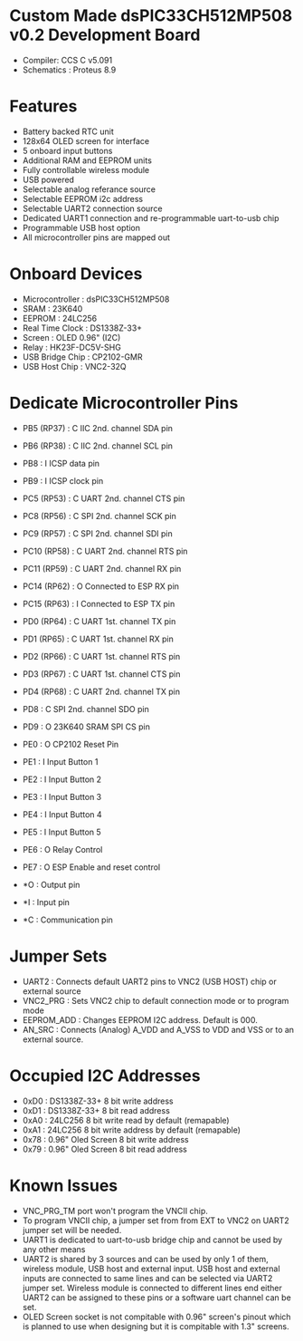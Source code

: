 # Custom Made dsPIC33CH512MP508 v0.2 Development Board

- Compiler: CCS C v5.091
- Schematics : Proteus 8.9

# Features

 - Battery backed RTC unit
 - 128x64 OLED screen for interface
 - 5 onboard input buttons
 - Additional RAM and EEPROM units
 - Fully controllable wireless module
 - USB powered
 - Selectable analog referance source
 - Selectable EEPROM i2c address
 - Selectable UART2 connection source
 - Dedicated UART1 connection and re-programmable uart-to-usb chip
 - Programmable USB host option
 - All microcontroller pins are mapped out

# Onboard Devices

 - Microcontroller : dsPIC33CH512MP508
 - SRAM :            23K640
 - EEPROM :          24LC256
 - Real Time Clock : DS1338Z-33+
 - Screen :          OLED 0.96" (I2C)
 - Relay :           HK23F-DC5V-SHG
 - USB Bridge Chip : CP2102-GMR
 - USB Host Chip :   VNC2-32Q

# Dedicate Microcontroller Pins

 - PB5  (RP37) : C IIC 2nd. channel SDA pin
 - PB6  (RP38) : C IIC 2nd. channel SCL pin
 - PB8         : I ICSP data pin
 - PB9         : I ICSP clock pin
 - PC5  (RP53) : C UART 2nd. channel CTS pin
 - PC8  (RP56) : C SPI 2nd. channel SCK pin
 - PC9  (RP57) : C SPI 2nd. channel SDI pin
 - PC10 (RP58) : C UART 2nd. channel RTS pin
 - PC11 (RP59) : C UART 2nd. channel RX pin
 - PC14 (RP62) : O Connected to ESP RX pin
 - PC15 (RP63) : I Connected to ESP TX pin
 - PD0  (RP64) : C UART 1st. channel TX pin
 - PD1  (RP65) : C UART 1st. channel RX pin
 - PD2  (RP66) : C UART 1st. channel RTS pin
 - PD3  (RP67) : C UART 1st. channel CTS pin
 - PD4  (RP68) : C UART 2nd. channel TX pin
 - PD8         : C SPI 2nd. channel SDO pin
 - PD9         : O 23K640 SRAM SPI CS pin
 - PE0         : O CP2102 Reset Pin
 - PE1         : I Input Button 1
 - PE2         : I Input Button 2
 - PE3         : I Input Button 3
 - PE4         : I Input Button 4
 - PE5         : I Input Button 5
 - PE6         : O Relay Control
 - PE7         : O ESP Enable and reset control

 - *O : Output pin
 - *I : Input pin
 - *C : Communication pin

# Jumper Sets

 - UART2      : Connects default UART2 pins to VNC2 (USB HOST) chip or external source
 - VNC2_PRG   : Sets VNC2 chip to default connection mode or to program mode
 - EEPROM_ADD : Changes EEPROM I2C address. Default is 000.
 - AN_SRC     : Connects (Analog) A_VDD and A_VSS to VDD and VSS or to an external source.

# Occupied I2C Addresses

 - 0xD0 : DS1338Z-33+ 8 bit write address
 - 0xD1 : DS1338Z-33+ 8 bit read address
 - 0xA0 : 24LC256 8 bit write read by default (remapable)
 - 0xA1 : 24LC256 8 bit write address by default (remapable)
 - 0x78 : 0.96" Oled Screen 8 bit write address
 - 0x79 : 0.96" Oled Screen 8 bit read address

# Known Issues

 - VNC_PRG_TM port won't program the VNCII chip.
 - To program VNCII chip, a jumper set from from EXT to VNC2 on UART2 jumper set will be needed.
 - UART1 is dedicated to uart-to-usb bridge chip and cannot be used by any other means
 - UART2 is shared by 3 sources and can be used by only 1 of them, wireless module, USB host and external input. USB host and external inputs are connected to same lines and can be selected via UART2 jumper set. Wireless module is connected to different lines end either UART2 can be assigned to these pins or a software uart channel can be set.
 - OLED Screen socket is not compitable with 0.96" screen's pinout which is planned to use when designing but it is compitable with 1.3" screens.
